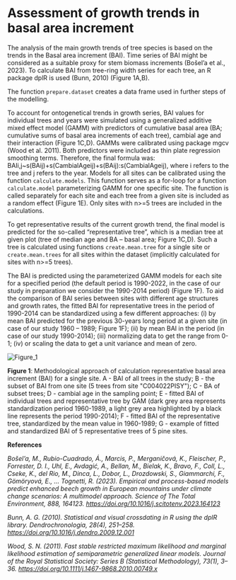 # Assessment of growth trends in basal area increment #

The analysis of the main growth trends of tree species is based on the trends in the Basal area increment (BAI). Time series of BAI might be considered as a suitable proxy for stem biomass increments (Bošel’a et al., 2023). To calculate BAI from tree-ring width series for each tree, an R package dplR is used (Bunn, 2010) (Figure 1A,B). 

The function `prepare.dataset` creates a data frame used in further steps of the modelling.

To account for ontogenetical trends in growth series, BAI values for individual trees and years were simulated using a generalized additive mixed effect model (GAMM) with predictors of cumulative basal area (BA; cumulative sums of basal area increments of each tree), cambial age and their interaction  (Figure 1C,D). GAMMs were calibrated using package mgcv (Wood et al. 2011). Both predictors were included as thin plate regression smoothing terms. Therefore, the final formula was: BAIi,j~s(BAij)+s(CambialAgeij)+s(BAij):s(CambialAgeij), where i refers to the tree and j refers to the year. Models for all sites can be calibrated using the function `calculate.models`. This function serves as a for-loop for a function `calculate.model` parameterizing GAMM for one specific site. The function is called separately for each site and each tree from a given site is included as a random effect (Figure 1E). Only sites with n>=5 trees are included in the calculations.

To get representative results of the current growth trend, the final model is predicted for the so-called “representative tree”, which is a median tree at given plot (tree of median age and BA – basal area; Figure 1C,D). Such a tree is calculated using  functions `create.mean.tree` for a single site or `create.mean.trees` for all sites within the dataset (implicitly calculated for sites with n>=5 trees).

The BAI is predicted using the parameterized GAMM models for each site for a specified period (the default period is 1990-2022, in the case of our study in preparation we consider the 1990-2014 period) (Figure 1F). To aid the comparison of BAI series between sites with different age structures and growth rates, the fitted BAI for representative trees in the period of 1990-2014 can be standardized using a few different approaches: (i) by mean BAI predicted for the previous 30-years long period at a given site (in case of our study 1960 – 1989; Figure 1F); (ii) by mean BAI in the period (in case of our study 1990-2014); (iii) normalizing data to get the range from 0-1; (iv) or scaling the data to get a unit variance and mean of zero.

![Figure_1](https://github.com/jantumajer/TACR-TreeDataClim/assets/25429975/07e0491b-fdd7-4626-8e21-4203c7510f30)


**Figure 1**: Methodological approach of calculation representative basal area increment (BAI) for a single site. A - BAI of all trees in the study; B - the subset of BAI from one site (5 trees from site "C004022PISY"); C - BA of subset trees; D - cambial age in the sampling point; E - fitted BAI of individual trees and representative tree by GAM (dark grey area represents standardization period 1960-1989, a light grey area highlighted by a black line represents the period 1990-2014); F - fitted BAI of the representative tree, standardized by the mean value in 1960-1989; G - example of fitted and standardized BAI of 5 representative trees of 5 pine sites.

**References**

*Bošel’a, M., Rubio-Cuadrado, Á., Marcis, P., Merganičová, K., Fleischer, P., Forrester, D. I., Uhl, E., Avdagić, A., Bellan, M., Bielak, K., Bravo, F., Coll, L., Cseke, K., del Rio, M., Dinca, L., Dobor, L., Drozdowski, S., Giammarchi, F., Gömöryová, E., … Tognetti, R. (2023). Empirical and process-based models predict enhanced beech growth in European mountains under climate change scenarios: A multimodel approach. Science of The Total Environment, 888, 164123. https://doi.org/10.1016/j.scitotenv.2023.164123*

*Bunn, A. G. (2010). Statistical and visual crossdating in R using the dplR library. Dendrochronologia, 28(4), 251–258. https://doi.org/10.1016/j.dendro.2009.12.001*

*Wood, S. N. (2011). Fast stable restricted maximum likelihood and marginal likelihood estimation of semiparametric generalized linear models. Journal of the Royal Statistical Society: Series B (Statistical Methodology), 73(1), 3–36. https://doi.org/10.1111/j.1467-9868.2010.00749.x*

